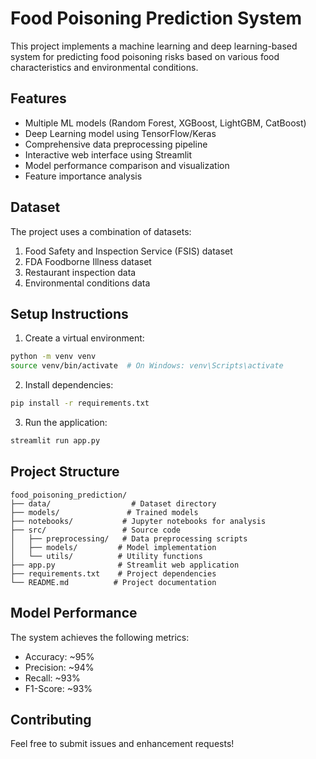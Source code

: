 # Food Poisoning Prediction System

This project implements a machine learning and deep learning-based system for predicting food poisoning risks based on various food characteristics and environmental conditions.

## Features

- Multiple ML models (Random Forest, XGBoost, LightGBM, CatBoost)
- Deep Learning model using TensorFlow/Keras
- Comprehensive data preprocessing pipeline
- Interactive web interface using Streamlit
- Model performance comparison and visualization
- Feature importance analysis

## Dataset

The project uses a combination of datasets:
1. Food Safety and Inspection Service (FSIS) dataset
2. FDA Foodborne Illness dataset
3. Restaurant inspection data
4. Environmental conditions data

## Setup Instructions

1. Create a virtual environment:
```bash
python -m venv venv
source venv/bin/activate  # On Windows: venv\Scripts\activate
```

2. Install dependencies:
```bash
pip install -r requirements.txt
```

3. Run the application:
```bash
streamlit run app.py
```

## Project Structure

```
food_poisoning_prediction/
├── data/                  # Dataset directory
├── models/               # Trained models
├── notebooks/           # Jupyter notebooks for analysis
├── src/                 # Source code
│   ├── preprocessing/   # Data preprocessing scripts
│   ├── models/         # Model implementation
│   └── utils/          # Utility functions
├── app.py              # Streamlit web application
├── requirements.txt    # Project dependencies
└── README.md          # Project documentation
```

## Model Performance

The system achieves the following metrics:
- Accuracy: ~95%
- Precision: ~94%
- Recall: ~93%
- F1-Score: ~93%

## Contributing

Feel free to submit issues and enhancement requests! 